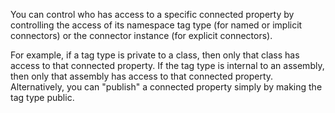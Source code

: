 You can control who has access to a specific connected property by controlling the access of its namespace tag type (for named or implicit connectors) or the connector instance (for explicit connectors).

For example, if a tag type is private to a class, then only that class has access to that connected property. If the tag type is internal to an assembly, then only that assembly has access to that connected property. Alternatively, you can "publish" a connected property simply by making the tag type public.
